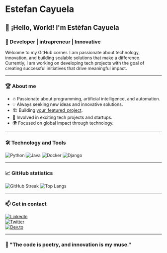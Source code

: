 # Estefan Cayuela

## 👋 ¡Hello, World! I'm Estèfan Cayuela  

### 🚀 Developer | intrapreneur | Innovative

Welcome to my GitHub corner. I am passionate about technology, innovation, and building scalable solutions that make a difference. Currently, I am working on developing tech projects with the goal of creating successful initiatives that drive meaningful impact.

---

### 🏆 About me

- 🔥 Passionate about programming, artificial intelligence, and automation.  
- 💡 Always seeking new ideas and innovative solutions.  
- 🏗️ Building [your_featured_project](https://github.com/estefancayuela/TaskManager).  
- 🚀 Involved in exciting tech projects and startups.  
- 🌍 Focused on global impact through technology.  


---

### 🛠️ Technology and Tools

![Python](https://img.shields.io/badge/Python-3776AB?style=for-the-badge&logo=python&logoColor=white)
![Java](https://img.shields.io/badge/Java-007396?style=for-the-badge&logo=java&logoColor=white)
![Docker](https://img.shields.io/badge/Docker-2496ED?style=for-the-badge&logo=docker&logoColor=white)
![Django](https://img.shields.io/badge/Django-092E20?style=for-the-badge&logo=django&logoColor=white)

---

### 📈 GitHub statistics

![GitHub Streak](https://github-readme-streak-stats.herokuapp.com/?user=estefancayuela&theme=radical&hide_border=true)
![Top Langs](https://github-readme-stats.vercel.app/api/top-langs/?username=estefancayuela&layout=compact&theme=radical&hide_border=true)

---

### 📫 Get in contact

[![LinkedIn](https://img.shields.io/badge/LinkedIn-0A66C2?style=for-the-badge&logo=linkedin&logoColor=white)](https://linkedin.com/in/estefancayuela)  
[![Twitter](https://img.shields.io/badge/Twitter-1DA1F2?style=for-the-badge&logo=twitter&logoColor=white)](https://twitter.com/estefancayuela)  
[![Dev.to](https://img.shields.io/badge/Dev.to-0A0A0A?style=for-the-badge&logo=devdotto&logoColor=white)](https://dev.to/estefancayuela)  

---

### 🌟 "The code is poetry, and innovation is my muse."
